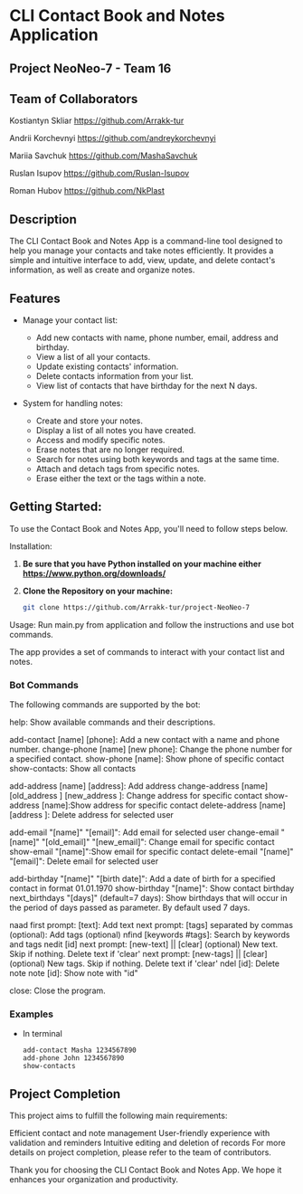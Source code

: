 # CLI Contact Book and Notes Application

## Project NeoNeo-7 - Team 16

## Team of Collaborators

Kostiantyn Skliar https://github.com/Arrakk-tur

Andrii Korchevnyi https://github.com/andreykorchevnyi

Mariia Savchuk https://github.com/MashaSavchuk

Ruslan Isupov https://github.com/Ruslan-Isupov

Roman Hubov https://github.com/NkPlast


## Description

The CLI Contact Book and Notes App is a command-line tool designed to help you manage your contacts and take notes efficiently. It provides a simple and intuitive interface to add, view, update, and delete contact's information, as well as create and organize notes.


## Features

- Manage your contact list:
  - Add new contacts with name, phone number, email, address and birthday.
  - View a list of all your contacts.
  - Update existing contacts' information.
  - Delete contacts information from your list.
  - View list of contacts that have birthday for the next N days.

- System for handling notes:
  - Create and store your notes.
  - Display a list of all notes you have created.
  - Access and modify specific notes.
  - Erase notes that are no longer required.
  - Search for notes using both keywords and tags at the same time.
  - Attach and detach tags from specific notes.
  - Erase either the text or the tags within a note.


## Getting Started:

To use the Contact Book and Notes App, you'll need to follow steps below.

Installation:

1. **Be sure that you have Python installed on your machine either https://www.python.org/downloads/**

2. **Clone the Repository on your machine:**

   ```bash
   git clone https://github.com/Arrakk-tur/project-NeoNeo-7
   ```

Usage: Run main.py from application and follow the instructions and use bot commands.

The app provides a set of commands to interact with your contact list and notes.


### Bot Commands

The following commands are supported by the bot:

help: Show available commands and their descriptions.

add-contact [name] [phone]: Add a new contact with a name and phone number.
change-phone [name] [new phone]: Change the phone number for a specified contact.
show-phone [name]: Show phone of specific contact
show-contacts: Show all contacts

add-address [name] [address]: Add address
change-address [name] [old_address ] [new_address ]: Change address for specific contact
show-address [name]:Show address for specific contact
delete-address [name]  [address ]: Delete address for selected user

add-email "[name]" "[email]": Add email for selected user
change-email "[name]" "[old_email]" "[new_email]": Change email for specific contact
show-email "[name]":Show email for specific contact
delete-email "[name]" "[email]": Delete email for selected user

add-birthday "[name]" "[birth date]": Add a date of birth for a specified contact in format 01.01.1970
show-birthday "[name]": Show contact birthday
next_birthdays "[days]" (default=7 days): Show birthdays that will occur in the period of days passed as parameter. By default used 7 days.

naad first prompt: [text]:  Add text
    next prompt: [tags] separated by commas (optional): 	Add tags (optional)
nfind [keywords #tags]: Search by keywords and tags
nedit	[id]
	next prompt: [new-text] || [clear] (optional)		New text. Skip if nothing. Delete text if 'clear'
	next prompt: [new-tags] || [clear] (optional)		New tags. Skip if nothing. Delete text if 'clear'
ndel	[id]:	Delete note
note	[id]:	Show note with "id"

close: Close the program.


### Examples
*   In terminal
    ```
    add-contact Masha 1234567890
    add-phone John 1234567890
    show-contacts

     ```


## Project Completion

This project aims to fulfill the following main requirements:

Efficient contact and note management
User-friendly experience with validation and reminders
Intuitive editing and deletion of records
For more details on project completion, please refer to the team of contributors.

Thank you for choosing the CLI Contact Book and Notes App. We hope it enhances your organization and productivity.
